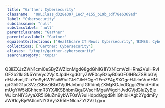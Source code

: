 ```yaml
--- 
 title: "Gartner: Cybersecurity" 
 classname:  "OWLClass_d328e397_1ec7_4155_b19b_6df78e6369ad" 
 label: "Cybersecurity" 
 subclassname: "null" 
 subclasslabel: "null" 
 parentclassname: "Gartner" 
 parentclasslabel: "Gartner" 
 equalentCollections: ['Healthcare IT News: Cybersecurity','HIMSS: Cybersecurity and Privacy'] 
 collections: ['Gartner: Cybersecurity']
 aliases:  "/topic/gartner-cybersecurity"  
 searchCategory: "topic" 
---
```

Q3liZXJzZWN1cml0eSByZWZlcnMgdG8gdGhlIG1lYXN1cmVzIHRha2VuIHRvIGF2b2lkIGN5YmVyc2VjdXJpdHkgdGhyZWF0cyBzbyB0aGF0IHRoZSBlbGVjdHJvbmljIGluZm9ybWF0aW9uIGlzIGtlcHQgc2FmZS4gSXQgcHJldmVudHMgdGhlIG1pc3VzZSBvZiBlbGVjdHJvbmljIGRldmljZXMgKGJvdGggc29mdHdhcmUgYW5kIGhhcmR3YXJlKSBhbmQgaGVscHMgaW4gcHJvdGVjdGluZyBjeWJlcnNlY3VyaXR5IGluZm9ybWF0aW9uIHdpdGggdGhlIGhlbHAgb2YgdmFyaW91cyBjeWJlcnNlY3VyaXR5IHNlcnZpY2VzLg==